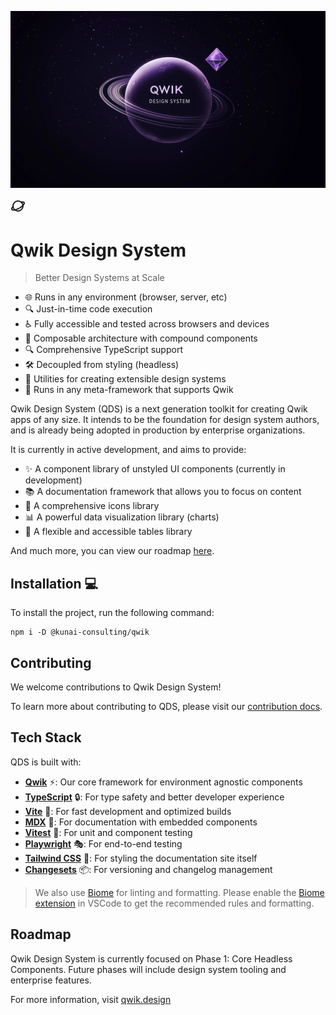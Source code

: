 
![QDS Logo](./apps/docs/src/assets/logo/qds-logo.webp)

<svg xmlns="http://www.w3.org/2000/svg" width="24" height="24" viewBox="0 0 24 24" fill="none" stroke="currentColor" stroke-width="2" stroke-linecap="round" stroke-linejoin="round" class="lucide lucide-planet"><circle cx="12" cy="12" r="8"/><path d="M4.05 13c-1.7 1.8-2.5 3.5-1.8 4.5 1.1 1.9 6.4 1 11.8-2s8.9-7.1 7.7-9c-.6-1-2.4-1.2-4.7-.7"/></svg>

# Qwik Design System

> Better Design Systems at Scale

- 🌐 Runs in any environment (browser, server, etc)
- 🔍 Just-in-time code execution
- ♿ Fully accessible and tested across browsers and devices
- 🧩 Composable architecture with compound components
- 🔍 Comprehensive TypeScript support
- 🛠️ Decoupled from styling (headless)
- 🧰 Utilities for creating extensible design systems
- 🚀 Runs in any meta-framework that supports Qwik

Qwik Design System (QDS) is a next generation toolkit for creating Qwik apps of any size. It intends to be the foundation for design system authors, and is already being adopted in production by enterprise organizations.

It is currently in active development, and aims to provide:

- ✨ A component library of unstyled UI components (currently in development)
- 📚 A documentation framework that allows you to focus on content
- 🎨 A comprehensive icons library
- 📊 A powerful data visualization library (charts)
- 🧮 A flexible and accessible tables library

And much more, you can view our roadmap [here](https://qwik.design/contributing/intro/#roadmap).

## Installation 💻

To install the project, run the following command:

```shell
npm i -D @kunai-consulting/qwik
```

## Contributing

We welcome contributions to Qwik Design System! 

To learn more about contributing to QDS, please visit our [contribution docs](https://qwik.design/contributing/intro/).

## Tech Stack

QDS is built with:

- **[Qwik](https://qwik.dev/)** ⚡: Our core framework for environment agnostic components
- **[TypeScript](https://www.typescriptlang.org/)** 🔒: For type safety and better developer experience
- **[Vite](https://vite.dev/)** 🚀: For fast development and optimized builds
- **[MDX](https://mdxjs.com/)** 📝: For documentation with embedded components
- **[Vitest](https://vitest.dev/)** 🧪: For unit and component testing
- **[Playwright](https://playwright.dev/)** 🎭: For end-to-end testing
- **[Tailwind CSS](https://tailwindcss.com/)** 🎨: For styling the documentation site itself
- **[Changesets](https://changesets-docs.vercel.app/en)** 📦: For versioning and changelog management

> We also use [Biome](https://biomejs.dev/) for linting and formatting. Please enable the [Biome extension](https://marketplace.visualstudio.com/items?itemName=biomejs.biome) in VSCode to get the recommended rules and formatting.

## Roadmap

Qwik Design System is currently focused on Phase 1: Core Headless Components. 
Future phases will include design system tooling and enterprise features.

For more information, visit [qwik.design](https://qwik.design/)
